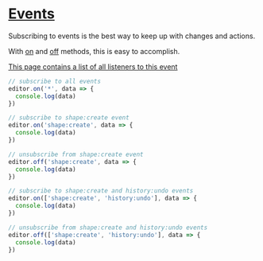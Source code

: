 # [Events](/api/classes/Events.html)
        
Subscribing to events is the best way to keep up with changes and actions. 

With [on](/api/classes/Pikaso.html#on) and [off](/api/classes/Pikaso.html#off) methods, this is easy to accomplish.

[This page contains a list of all listeners to this event](/api/index.html#EventListenerNames)

```ts
// subscribe to all events
editor.on('*', data => {
  console.log(data)
})

// subscribe to shape:create event
editor.on('shape:create', data => {
  console.log(data)
})

// unsubscribe from shape:create event
editor.off('shape:create', data => {
  console.log(data)
})

// subscribe to shape:create and history:undo events
editor.on(['shape:create', 'history:undo'], data => {
  console.log(data)
})

// unsubscribe from shape:create and history:undo events
editor.off(['shape:create', 'history:undo'], data => {
  console.log(data)
})
```